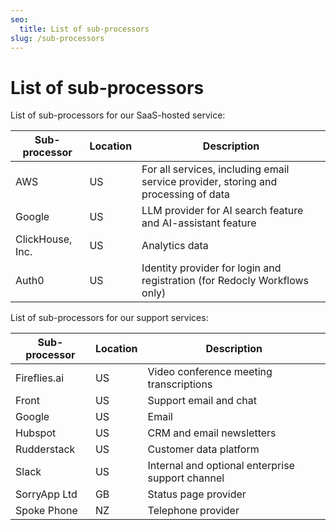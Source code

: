 ```yaml
---
seo:
  title: List of sub-processors
slug: /sub-processors
---
```


# List of sub-processors

List of sub-processors for our SaaS-hosted service:

|Sub-processor|Location|Description|
|---|---|---|
|AWS|US|For all services, including email service provider, storing and processing of data|
|Google|US|LLM provider for AI search feature and AI-assistant feature|
|ClickHouse, Inc.|US|Analytics data|
|Auth0|US|Identity provider for login and registration (for Redocly Workflows only)|

List of sub-processors for our support services:

|Sub-processor|Location|Description|
|---|---|---|
|Fireflies.ai|US|Video conference meeting transcriptions|
|Front|US|Support email and chat|
|Google|US|Email|
|Hubspot|US|CRM and email newsletters|
|Rudderstack|US|Customer data platform|
|Slack|US|Internal and optional enterprise support channel|
|SorryApp Ltd|GB|Status page provider|
|Spoke Phone|NZ|Telephone provider|
